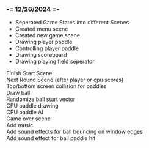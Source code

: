 ### -= 12/26/2024 =-

* Seperated Game States into different Scenes
* Created menu scene
* Created new game scene
* Drawing player paddle
* Controlling player paddle
* Drawing scoreboard
* Drawing playing field seperator

Finish Start Scene  
Next Round Scene (after player or cpu scores)  
Top/bottom screen collision for paddles  
Draw ball  
Randomize ball start vector  
CPU paddle drawing  
CPU paddle AI   
Game over scene  
Add music  
Add sound effects for ball bouncing on window edges  
Add sound effect for ball paddle hit  
